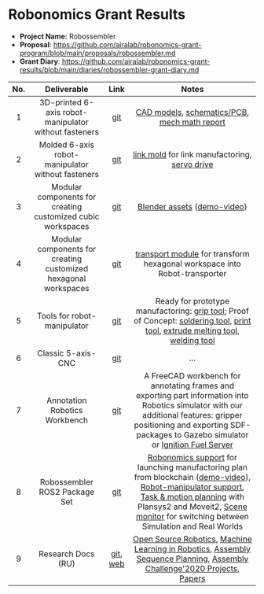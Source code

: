 # Robonomics Grant Results

* **Project Name:** Robossembler
* **Proposal**: https://github.com/airalab/robonomics-grant-program/blob/main/proposals/robossembler.md
* **Grant Diary**: https://github.com/airalab/robonomics-grant-results/blob/main/diaries/robossembler-grant-diary.md

| No. | Deliverable | Link | Notes |
|:---:|:-----------:|:----:|:-----:|
|  1  | 3D-printed 6-axis robot-manipulator without fasteners | [git](https://gitlab.com/robosphere/roboarm-diy-version) | [CAD models](https://gitlab.com/robosphere/roboarm-diy-version/-/tree/main/src), [schematics/PCB](https://gitlab.com/robosphere/roboarm-diy-version/-/tree/main/brd), [mech math report](https://gitlab.com/robosphere/roboarm-diy-version/-/blob/main/calc/Mathcad%20-%20reduce.pdf) |
|  2  | Molded 6-axis robot-manipulator without fasteners | [git](https://gitlab.com/robosphere/roboarm) |  [link mold](https://gitlab.com/robosphere/cnc/roboarm-link-mold) for link manufactoring, [servo drive](https://gitlab.com/robosphere/servo) |
|  3  | Modular components for creating customized cubic workspaces | [git](https://gitlab.com/robosphere/cnc/cubic-modular-workspace) | [Blender assets](https://gitlab.com/robosphere/cnc/cubic-modular-workspace/-/tree/main/blender-assets) ([demo-video](https://www.youtube.com/watch?v=sJLnEXayEq4)) |
|  4  | Modular components for creating customized hexagonal workspaces | [git](https://gitlab.com/robosphere/cnc/roboarm-workspace) | [transport module](https://gitlab.com/robosphere/transport-module) for transform hexagonal workspace into Robot-transporter |
|  5  | Tools for robot-manipulator | [git](https://gitlab.com/robosphere/arm-tools) | Ready for prototype manufactoring: [grip tool](https://gitlab.com/robosphere/arm-tools/grip-tool); Proof of Concept: [soldering tool](https://gitlab.com/robosphere/arm-tools/soldering-tool), [print tool](https://gitlab.com/robosphere/arm-tools/3d-print-tool), [extrude melting tool](https://gitlab.com/robosphere/arm-tools/extrude-melt-tool), [welding tool](https://gitlab.com/robosphere/arm-tools/welding-tool) |
|  6  | Classic 5-axis-CNC | [git](https://gitlab.com/robosphere/cnc/5-axis-cnc) |  ...  |
|  7  | Annotation Robotics Workbench |  [git](https://gitlab.com/robosphere/forks/ARBench) | A FreeCAD workbench for annotating frames and exporting part information into Robotics simulator with our additional features: gripper positioning and exporting SDF-packages to Gazebo simulator or [Ignition Fuel Server](https://gitlab.com/robosphere/ignition-fuel-export) |
|  8  | Robossembler ROS2 Package Set | [git](https://gitlab.com/robosphere/robossembler-ros2) | [Robonomics support](https://gitlab.com/robosphere/robossembler-ros2/-/tree/main/robonomics) for launching manufactoring plan from blockchain ([demo-video](https://www.youtube.com/watch?v=J3m5hXf-cro)), [Robot-manipulator support](https://gitlab.com/robosphere/robossembler-ros2/-/tree/main/rasmt_support), [Task & motion planning](https://gitlab.com/robosphere/robossembler-ros2/-/tree/main/robossembler) with Plansys2 and Moveit2, [Scene monitor](https://gitlab.com/robosphere/robossembler-ros2/-/tree/main/robossembler_scene_monitor) for switching between Simulation and Real Worlds |
|  9  | Research Docs (RU) | [git](https://gitlab.com/robosphere/robossembler-docs), [web](https://robosphere.gitlab.io/robossembler-docs/docs/) | [Open Source Robotics](https://gitlab.com/robosphere/robossembler-docs/-/blob/89d9d2df878049a941371eb29103e45e47316304/docs/technologies/open-source-robots-and-tools.md), [Machine Learning in Robotics](https://gitlab.com/robosphere/robossembler-docs/-/blob/89d9d2df878049a941371eb29103e45e47316304/docs/technologies/machine-learning-in-robotics.md), [Assembly Sequence Planning](https://gitlab.com/robosphere/robossembler-docs/-/blob/89d9d2df878049a941371eb29103e45e47316304/docs/technologies/assembly-sequence-planning-overview.md), [Assembly Challenge'2020 Projects](https://gitlab.com/robosphere/robossembler-docs/-/blob/89d9d2df878049a941371eb29103e45e47316304/docs/technologies/wrs2020-assembly-challenge.md), [Papers]() |